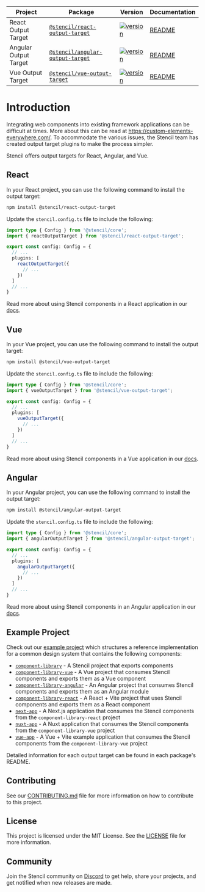 | Project               | Package                                                                                          | Version                                                                                                                                            | Documentation                                        |
| --------------------- | ------------------------------------------------------------------------------------------------ | -------------------------------------------------------------------------------------------------------------------------------------------------- | ---------------------------------------------------- |
| React Output Target   | [`@stencil/react-output-target`](https://www.npmjs.com/package/@stencil/react-output-target)     | [![version](https://img.shields.io/npm/v/@stencil/react-output-target/latest.svg)](https://www.npmjs.com/package/@stencil/react-output-target)     | [README](./packages/react/README.md)   |
| Angular Output Target | [`@stencil/angular-output-target`](https://www.npmjs.com/package/@stencil/angular-output-target) | [![version](https://img.shields.io/npm/v/@stencil/angular-output-target/latest.svg)](https://www.npmjs.com/package/@stencil/angular-output-target) | [README](./packages/angular/README.md) |
| Vue Output Target     | [`@stencil/vue-output-target`](https://www.npmjs.com/package/@stencil/vue-output-target)         | [![version](https://img.shields.io/npm/v/@stencil/vue-output-target/latest.svg)](https://www.npmjs.com/package/@stencil/vue-output-target)         | [README](./packages/vue/README.md)     |

# Introduction

Integrating web components into existing framework applications can be difficult at times. More about this can be read at https://custom-elements-everywhere.com/. To accommodate the various issues, the Stencil team has created output target plugins to make the process simpler.

Stencil offers output targets for React, Angular, and Vue.

## React

In your React project, you can use the following command to install the output target:

```bash
npm install @stencil/react-output-target
```

Update the `stencil.config.ts` file to include the following:

```ts
import type { Config } from '@stencil/core';
import { reactOutputTarget } from '@stencil/react-output-target';

export const config: Config = {
  // ...
  plugins: [
    reactOutputTarget({
      // ...
    })
  ]
  // ...
}
```

Read more about using Stencil components in a React application in our [docs](https://stenciljs.com/docs/react).

## Vue

In your Vue project, you can use the following command to install the output target:

```bash
npm install @stencil/vue-output-target
```

Update the `stencil.config.ts` file to include the following:

```ts
import type { Config } from '@stencil/core';
import { vueOutputTarget } from '@stencil/vue-output-target';

export const config: Config = {
  // ...
  plugins: [
    vueOutputTarget({
      // ...
    })
  ]
  // ...
}
```

Read more about using Stencil components in a Vue application in our [docs](https://stenciljs.com/docs/vue).

## Angular

In your Angular project, you can use the following command to install the output target:

```bash
npm install @stencil/angular-output-target
```

Update the `stencil.config.ts` file to include the following:

```ts
import type { Config } from '@stencil/core';
import { angularOutputTarget } from '@stencil/angular-output-target';

export const config: Config = {
  // ...
  plugins: [
    angularOutputTarget({
      // ...
    })
  ]
  // ...
}
```

Read more about using Stencil components in an Angular application in our [docs](https://stenciljs.com/docs/angular).

## Example Project

Check out our [example project](https://github.com/stenciljs/output-targets/blob/main/example-project/component-library) which structures a reference implementation for a common design system that contains the following components:

- [`component-library`](https://github.com/stenciljs/output-targets/blob/main/example-project/component-library) - A Stencil project that exports components
- [`component-library-vue`](https://github.com/stenciljs/output-targets/blob/main/example-project/component-library-vue) - A Vue project that consumes Stencil components and exports them as a Vue component
- [`component-library-angular`](https://github.com/stenciljs/output-targets/blob/main/example-project/component-library-angular) - An Angular project that consumes Stencil components and exports them as an Angular module
- [`component-library-react`](https://github.com/stenciljs/output-targets/blob/main/example-project/component-library-react) - A React + Vite project that uses Stencil components and exports them as a React component
- [`next-app`](https://github.com/stenciljs/output-targets/blob/main/example-project/next-app) - A Next.js application that consumes the Stencil components from the `component-library-react` project
- [`nuxt-app`](https://github.com/stenciljs/output-targets/blob/main/example-project/nuxt-app) - A Nuxt application that consumes the Stencil components from the `component-library-vue` project
- [`vue-app`](https://github.com/stenciljs/output-targets/blob/main/example-project/vue-app) - A Vue + Vite example application that consumes the Stencil components from the `component-library-vue` project

Detailed information for each output target can be found in each package's README.

## Contributing

See our [CONTRIBUTING.md](./CONTRIBUTING.md) file for more information on how to contribute to this project.

## License

This project is licensed under the MIT License. See the [LICENSE](./LICENSE) file for more information.

## Community

Join the Stencil community on [Discord](https://chat.stenciljs.com/) to get help, share your projects, and get notified when new releases are made.
